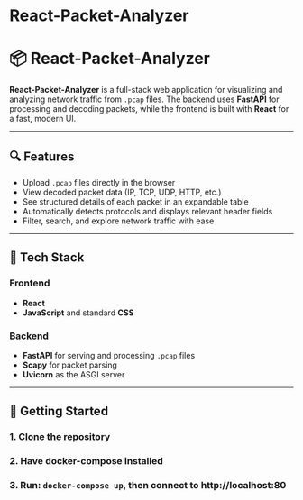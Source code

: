 # React-Packet-Analyzer
# 📦 React-Packet-Analyzer

**React-Packet-Analyzer** is a full-stack web application for visualizing and analyzing network traffic from `.pcap` files. The backend uses **FastAPI** for processing and decoding packets, while the frontend is built with **React** for a fast, modern UI.

---

## 🔍 Features

- Upload `.pcap` files directly in the browser
- View decoded packet data (IP, TCP, UDP, HTTP, etc.)
- See structured details of each packet in an expandable table
- Automatically detects protocols and displays relevant header fields
- Filter, search, and explore network traffic with ease

---

## 🧰 Tech Stack

### Frontend
- **React**
- **JavaScript** and standard **CSS**

### Backend
- **FastAPI** for serving and processing `.pcap` files
- **Scapy** for packet parsing
- **Uvicorn** as the ASGI server

---

## 🚀 Getting Started

### 1. Clone the repository

### 2. Have docker-compose installed

### 3. Run: `docker-compose up`, then connect to http://localhost:80
